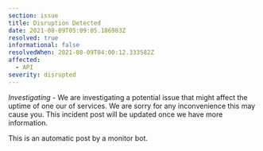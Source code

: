 ```yaml
---
section: issue
title: Disruption Detected
date: 2021-08-09T05:09:05.186983Z
resolved: true
informational: false
resolvedWhen: 2021-08-09T04:00:12.333582Z
affected:
  - API
severity: disrupted
---
```

*Investigating* - We are investigating a potential issue that might affect the uptime of one our of services. We are sorry for any inconvenience this may cause you. This incident post will be updated once we have more information.

This is an automatic post by a monitor bot.
        